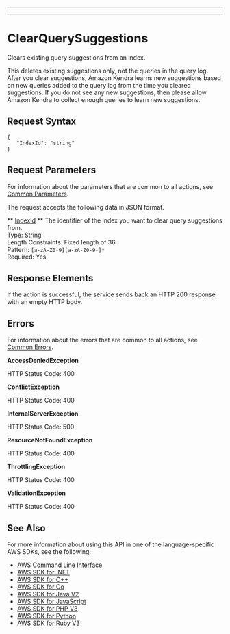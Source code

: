 --------

--------

# ClearQuerySuggestions<a name="API_ClearQuerySuggestions"></a>

Clears existing query suggestions from an index\.

This deletes existing suggestions only, not the queries in the query log\. After you clear suggestions, Amazon Kendra learns new suggestions based on new queries added to the query log from the time you cleared suggestions\. If you do not see any new suggestions, then please allow Amazon Kendra to collect enough queries to learn new suggestions\.

## Request Syntax<a name="API_ClearQuerySuggestions_RequestSyntax"></a>

```
{
   "IndexId": "string"
}
```

## Request Parameters<a name="API_ClearQuerySuggestions_RequestParameters"></a>

For information about the parameters that are common to all actions, see [Common Parameters](CommonParameters.md)\.

The request accepts the following data in JSON format\.

 ** [IndexId](#API_ClearQuerySuggestions_RequestSyntax) **   <a name="Kendra-ClearQuerySuggestions-request-IndexId"></a>
The identifier of the index you want to clear query suggestions from\.  
Type: String  
Length Constraints: Fixed length of 36\.  
Pattern: `[a-zA-Z0-9][a-zA-Z0-9-]*`   
Required: Yes

## Response Elements<a name="API_ClearQuerySuggestions_ResponseElements"></a>

If the action is successful, the service sends back an HTTP 200 response with an empty HTTP body\.

## Errors<a name="API_ClearQuerySuggestions_Errors"></a>

For information about the errors that are common to all actions, see [Common Errors](CommonErrors.md)\.

 **AccessDeniedException**   
  
HTTP Status Code: 400

 **ConflictException**   
  
HTTP Status Code: 400

 **InternalServerException**   
  
HTTP Status Code: 500

 **ResourceNotFoundException**   
  
HTTP Status Code: 400

 **ThrottlingException**   
  
HTTP Status Code: 400

 **ValidationException**   
  
HTTP Status Code: 400

## See Also<a name="API_ClearQuerySuggestions_SeeAlso"></a>

For more information about using this API in one of the language\-specific AWS SDKs, see the following:
+  [ AWS Command Line Interface](https://docs.aws.amazon.com/goto/aws-cli/kendra-2019-02-03/ClearQuerySuggestions) 
+  [ AWS SDK for \.NET](https://docs.aws.amazon.com/goto/DotNetSDKV3/kendra-2019-02-03/ClearQuerySuggestions) 
+  [ AWS SDK for C\+\+](https://docs.aws.amazon.com/goto/SdkForCpp/kendra-2019-02-03/ClearQuerySuggestions) 
+  [ AWS SDK for Go](https://docs.aws.amazon.com/goto/SdkForGoV1/kendra-2019-02-03/ClearQuerySuggestions) 
+  [ AWS SDK for Java V2](https://docs.aws.amazon.com/goto/SdkForJavaV2/kendra-2019-02-03/ClearQuerySuggestions) 
+  [ AWS SDK for JavaScript](https://docs.aws.amazon.com/goto/AWSJavaScriptSDK/kendra-2019-02-03/ClearQuerySuggestions) 
+  [ AWS SDK for PHP V3](https://docs.aws.amazon.com/goto/SdkForPHPV3/kendra-2019-02-03/ClearQuerySuggestions) 
+  [ AWS SDK for Python](https://docs.aws.amazon.com/goto/boto3/kendra-2019-02-03/ClearQuerySuggestions) 
+  [ AWS SDK for Ruby V3](https://docs.aws.amazon.com/goto/SdkForRubyV3/kendra-2019-02-03/ClearQuerySuggestions) 